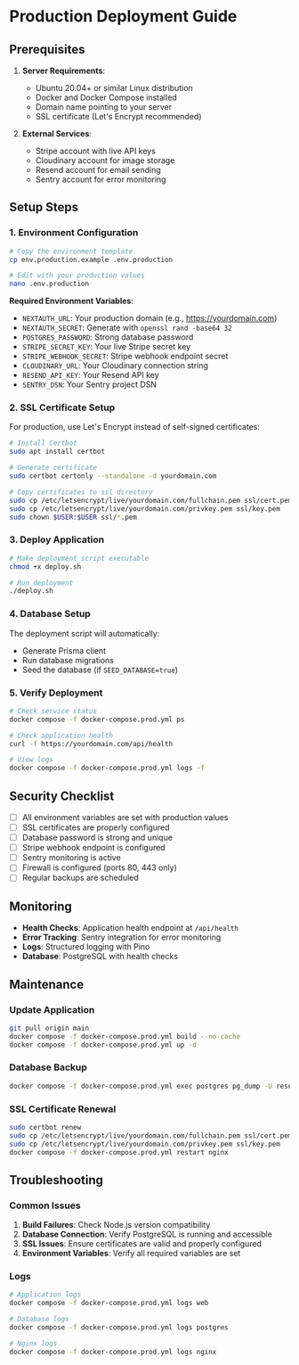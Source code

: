 # Production Deployment Guide

## Prerequisites

1. **Server Requirements**:
   - Ubuntu 20.04+ or similar Linux distribution
   - Docker and Docker Compose installed
   - Domain name pointing to your server
   - SSL certificate (Let's Encrypt recommended)

2. **External Services**:
   - Stripe account with live API keys
   - Cloudinary account for image storage
   - Resend account for email sending
   - Sentry account for error monitoring

## Setup Steps

### 1. Environment Configuration

```bash
# Copy the environment template
cp env.production.example .env.production

# Edit with your production values
nano .env.production
```

**Required Environment Variables**:
- `NEXTAUTH_URL`: Your production domain (e.g., https://yourdomain.com)
- `NEXTAUTH_SECRET`: Generate with `openssl rand -base64 32`
- `POSTGRES_PASSWORD`: Strong database password
- `STRIPE_SECRET_KEY`: Your live Stripe secret key
- `STRIPE_WEBHOOK_SECRET`: Stripe webhook endpoint secret
- `CLOUDINARY_URL`: Your Cloudinary connection string
- `RESEND_API_KEY`: Your Resend API key
- `SENTRY_DSN`: Your Sentry project DSN

### 2. SSL Certificate Setup

For production, use Let's Encrypt instead of self-signed certificates:

```bash
# Install Certbot
sudo apt install certbot

# Generate certificate
sudo certbot certonly --standalone -d yourdomain.com

# Copy certificates to ssl directory
sudo cp /etc/letsencrypt/live/yourdomain.com/fullchain.pem ssl/cert.pem
sudo cp /etc/letsencrypt/live/yourdomain.com/privkey.pem ssl/key.pem
sudo chown $USER:$USER ssl/*.pem
```

### 3. Deploy Application

```bash
# Make deployment script executable
chmod +x deploy.sh

# Run deployment
./deploy.sh
```

### 4. Database Setup

The deployment script will automatically:
- Generate Prisma client
- Run database migrations
- Seed the database (if `SEED_DATABASE=true`)

### 5. Verify Deployment

```bash
# Check service status
docker compose -f docker-compose.prod.yml ps

# Check application health
curl -f https://yourdomain.com/api/health

# View logs
docker compose -f docker-compose.prod.yml logs -f
```

## Security Checklist

- [ ] All environment variables are set with production values
- [ ] SSL certificates are properly configured
- [ ] Database password is strong and unique
- [ ] Stripe webhook endpoint is configured
- [ ] Sentry monitoring is active
- [ ] Firewall is configured (ports 80, 443 only)
- [ ] Regular backups are scheduled

## Monitoring

- **Health Checks**: Application health endpoint at `/api/health`
- **Error Tracking**: Sentry integration for error monitoring
- **Logs**: Structured logging with Pino
- **Database**: PostgreSQL with health checks

## Maintenance

### Update Application
```bash
git pull origin main
docker compose -f docker-compose.prod.yml build --no-cache
docker compose -f docker-compose.prod.yml up -d
```

### Database Backup
```bash
docker compose -f docker-compose.prod.yml exec postgres pg_dump -U resort_user resort > backup.sql
```

### SSL Certificate Renewal
```bash
sudo certbot renew
sudo cp /etc/letsencrypt/live/yourdomain.com/fullchain.pem ssl/cert.pem
sudo cp /etc/letsencrypt/live/yourdomain.com/privkey.pem ssl/key.pem
docker compose -f docker-compose.prod.yml restart nginx
```

## Troubleshooting

### Common Issues

1. **Build Failures**: Check Node.js version compatibility
2. **Database Connection**: Verify PostgreSQL is running and accessible
3. **SSL Issues**: Ensure certificates are valid and properly configured
4. **Environment Variables**: Verify all required variables are set

### Logs
```bash
# Application logs
docker compose -f docker-compose.prod.yml logs web

# Database logs
docker compose -f docker-compose.prod.yml logs postgres

# Nginx logs
docker compose -f docker-compose.prod.yml logs nginx
```


